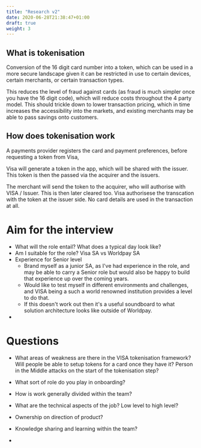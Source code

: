 ```yaml
---
title: "Research v2"
date: 2020-06-28T21:38:47+01:00
draft: true
weight: 3
---
```


##  What is tokenisation

Conversion of the 16 digit card number into a token, which can be used in a more secure landscape given it can be restricted in use to certain devices, certain merchants, or certain transaction types.

This reduces the level of fraud against cards (as fraud is much simpler once you have the 16 digit code), which will reduce costs throughout the 4 party model. This should trickle down to lower transaction pricing, which in time increases the accessibility into the markets, and existing merchants may be able to pass savings onto customers.

## How does tokenisation work

A payments provider registers the card and payment preferences, before requesting a token from Visa,

Visa will generate a token in the app, which will be shared with the issuer. This token is then the passed via the acquirer and the issuers.

The merchant will send the token to the acquirer, who will authorise with VISA / Issuer. This is then later cleared too. Visa authorisese the transcation with the token at the issuer side. No card details are used in the transaction at all.


# Aim for the interview

* What will the role entail? What does a typical day look like?
* Am I suitable for the role? Visa SA vs Worldpay SA
* Experience for Senior level
  * Brand myself as a junior SA, as I've had experience in the role, and may be able to carry a Senior role but would also be happy to build that experience up over the coming years.
  * Would like to test myself in different environments and challenges, and VISA being a such a world renowned institution provides a level to do that.
  * If this doesn't work out then it's a useful soundboard to what solution architecture looks like outside of Worldpay.
*

# Questions

* What areas of weakness are there in the VISA tokenisation framework? Will people be able to setup tokens for a card once they have it? Person in the Middle attacks on the start of the tokenisation step?

* What sort of role do you play in onboarding?

* How is work generally divided within the team?

* What are the technical aspects of the job? Low level to high level?

* Ownership on direction of product?

* Knowledge sharing and learning within the team?

* 
